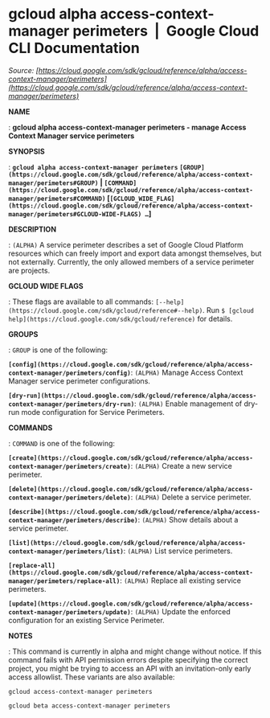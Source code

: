 # gcloud alpha access-context-manager perimeters  |  Google Cloud CLI Documentation

*Source: [https://cloud.google.com/sdk/gcloud/reference/alpha/access-context-manager/perimeters](https://cloud.google.com/sdk/gcloud/reference/alpha/access-context-manager/perimeters)*

**NAME**

: **gcloud alpha access-context-manager perimeters - manage Access Context Manager service perimeters**

**SYNOPSIS**

: **`gcloud alpha access-context-manager perimeters` `[GROUP](https://cloud.google.com/sdk/gcloud/reference/alpha/access-context-manager/perimeters#GROUP)` | `[COMMAND](https://cloud.google.com/sdk/gcloud/reference/alpha/access-context-manager/perimeters#COMMAND)` [`[GCLOUD_WIDE_FLAG](https://cloud.google.com/sdk/gcloud/reference/alpha/access-context-manager/perimeters#GCLOUD-WIDE-FLAGS) …`]**

**DESCRIPTION**

: `(ALPHA)` A service perimeter describes a set of Google Cloud
Platform resources which can freely import and export data amongst themselves,
but not externally.
Currently, the only allowed members of a service perimeter are projects.

**GCLOUD WIDE FLAGS**

: These flags are available to all commands: `[--help](https://cloud.google.com/sdk/gcloud/reference#--help)`.
Run `$ [gcloud help](https://cloud.google.com/sdk/gcloud/reference)` for details.

**GROUPS**

: ``GROUP`` is one of the following:

**`[config](https://cloud.google.com/sdk/gcloud/reference/alpha/access-context-manager/perimeters/config)`**:
`(ALPHA)` Manage Access Context Manager service perimeter
configurations.

**`[dry-run](https://cloud.google.com/sdk/gcloud/reference/alpha/access-context-manager/perimeters/dry-run)`**:
`(ALPHA)` Enable management of dry-run mode configuration for Service
Perimeters.

**COMMANDS**

: ``COMMAND`` is one of the following:

**`[create](https://cloud.google.com/sdk/gcloud/reference/alpha/access-context-manager/perimeters/create)`**:
`(ALPHA)` Create a new service perimeter.

**`[delete](https://cloud.google.com/sdk/gcloud/reference/alpha/access-context-manager/perimeters/delete)`**:
`(ALPHA)` Delete a service perimeter.

**`[describe](https://cloud.google.com/sdk/gcloud/reference/alpha/access-context-manager/perimeters/describe)`**:
`(ALPHA)` Show details about a service perimeter.

**`[list](https://cloud.google.com/sdk/gcloud/reference/alpha/access-context-manager/perimeters/list)`**:
`(ALPHA)` List service perimeters.

**`[replace-all](https://cloud.google.com/sdk/gcloud/reference/alpha/access-context-manager/perimeters/replace-all)`**:
`(ALPHA)` Replace all existing service perimeters.

**`[update](https://cloud.google.com/sdk/gcloud/reference/alpha/access-context-manager/perimeters/update)`**:
`(ALPHA)` Update the enforced configuration for an existing Service
Perimeter.

**NOTES**

: This command is currently in alpha and might change without notice. If this
command fails with API permission errors despite specifying the correct project,
you might be trying to access an API with an invitation-only early access
allowlist. These variants are also available:

```
gcloud access-context-manager perimeters
```

```
gcloud beta access-context-manager perimeters
```